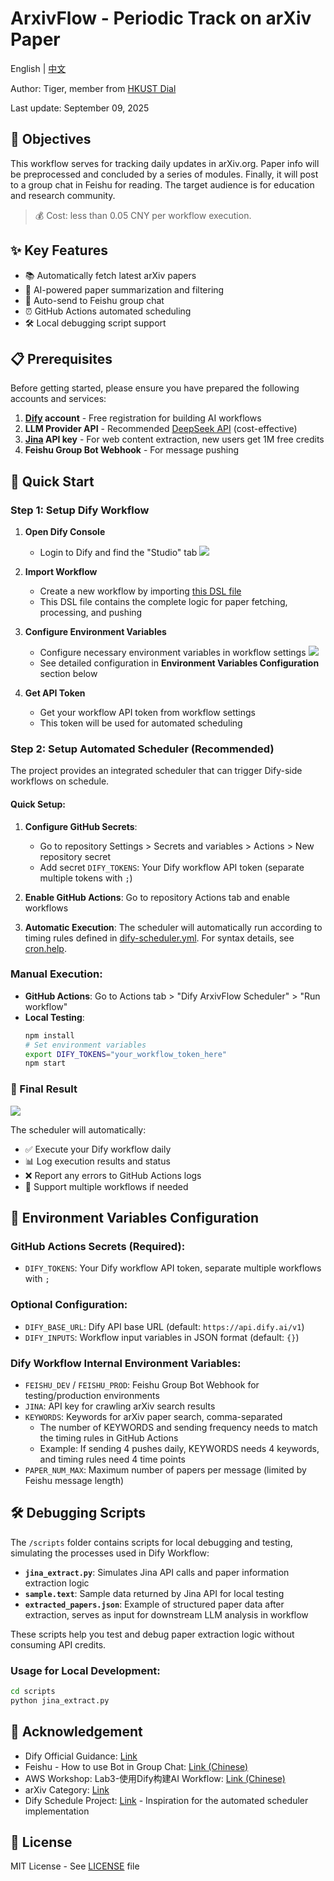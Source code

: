 # ArxivFlow - Periodic Track on arXiv Paper

English | [中文](README_CN.md)

Author: Tiger, member from [HKUST Dial](https://github.com/HKUSTDial)

Last update: September 09, 2025

## 🎯 Objectives
This workflow serves for tracking daily updates in arXiv.org. Paper info will be preprocessed and concluded by a series of modules. Finally, it will post to a group chat in Feishu for reading. The target audience is for education and research community.

> 💰 Cost: less than 0.05 CNY per workflow execution.

## ✨ Key Features

- 📚 Automatically fetch latest arXiv papers
- 🤖 AI-powered paper summarization and filtering
- 📱 Auto-send to Feishu group chat
- ⏰ GitHub Actions automated scheduling
- 🛠️ Local debugging script support

## 📋 Prerequisites

Before getting started, please ensure you have prepared the following accounts and services:

1. **[Dify](https://dify.ai/) account** - Free registration for building AI workflows
2. **LLM Provider API** - Recommended [DeepSeek API](https://platform.deepseek.com/api_keys) (cost-effective)
3. **[Jina](https://jina.ai/) API key** - For web content extraction, new users get 1M free credits
4. **Feishu Group Bot Webhook** - For message pushing

## 🚀 Quick Start

### Step 1: Setup Dify Workflow

1. **Open Dify Console**
   - Login to Dify and find the "Studio" tab
   ![](image/dify_studio.png)

2. **Import Workflow**
   - Create a new workflow by importing [this DSL file](dsl/ArxivDairy.yml)
   - This DSL file contains the complete logic for paper fetching, processing, and pushing

3. **Configure Environment Variables**
   - Configure necessary environment variables in workflow settings
   ![](image/env.png)
   - See detailed configuration in **Environment Variables Configuration** section below

4. **Get API Token**
   - Get your workflow API token from workflow settings
   - This token will be used for automated scheduling

### Step 2: Setup Automated Scheduler (Recommended)

The project provides an integrated scheduler that can trigger Dify-side workflows on schedule.

#### Quick Setup:

1. **Configure GitHub Secrets**:
   - Go to repository Settings > Secrets and variables > Actions > New repository secret
   - Add secret `DIFY_TOKENS`: Your Dify workflow API token (separate multiple tokens with `;`)

2. **Enable GitHub Actions**: Go to repository Actions tab and enable workflows

3. **Automatic Execution**: The scheduler will automatically run according to timing rules defined in [dify-scheduler.yml](.github/workflows/dify-scheduler.yml). For syntax details, see [cron.help](https://cron.help/).

### Manual Execution:
- **GitHub Actions**: Go to Actions tab > "Dify ArxivFlow Scheduler" > "Run workflow"
- **Local Testing**: 
  ```bash
  npm install
  # Set environment variables
  export DIFY_TOKENS="your_workflow_token_here"
  npm start
  ```

### 📱 Final Result

![](image/feishu_demo.png)

The scheduler will automatically:
- ✅ Execute your Dify workflow daily
- 📊 Log execution results and status
- ❌ Report any errors to GitHub Actions logs
- 🔄 Support multiple workflows if needed

## 🔧 Environment Variables Configuration

### GitHub Actions Secrets (Required):
- `DIFY_TOKENS`: Your Dify workflow API token, separate multiple workflows with `;`

### Optional Configuration:
- `DIFY_BASE_URL`: Dify API base URL (default: `https://api.dify.ai/v1`)
- `DIFY_INPUTS`: Workflow input variables in JSON format (default: `{}`)

### Dify Workflow Internal Environment Variables:
- `FEISHU_DEV` / `FEISHU_PROD`: Feishu Group Bot Webhook for testing/production environments
- `JINA`: API key for crawling arXiv search results
- `KEYWORDS`: Keywords for arXiv paper search, comma-separated
  - The number of KEYWORDS and sending frequency needs to match the timing rules in GitHub Actions
  - Example: If sending 4 pushes daily, KEYWORDS needs 4 keywords, and timing rules need 4 time points
- `PAPER_NUM_MAX`: Maximum number of papers per message (limited by Feishu message length)

## 🛠️ Debugging Scripts

The `/scripts` folder contains scripts for local debugging and testing, simulating the processes used in Dify Workflow:

- **`jina_extract.py`**: Simulates Jina API calls and paper information extraction logic
- **`sample.text`**: Sample data returned by Jina API for local testing
- **`extracted_papers.json`**: Example of structured paper data after extraction, serves as input for downstream LLM analysis in workflow

These scripts help you test and debug paper extraction logic without consuming API credits.

### Usage for Local Development:
```bash
cd scripts
python jina_extract.py
```

## 🤝 Acknowledgement
- Dify Official Guidance: [Link](https://docs.dify.ai/docs/workflow/overview)
- Feishu - How to use Bot in Group Chat: [Link (Chinese)](https://www.feishu.cn/hc/zh-CN/articles/360024984973-%E5%9C%A8%E7%BE%A4%E7%BB%84%E4%B8%AD%E4%BD%BF%E7%94%A8%E6%9C%BA%E5%99%A8%E4%BA%BA?from=in-im-bot)
- AWS Workshop: Lab3-使用Dify构建AI Workflow: [Link (Chinese)](https://catalog.us-east-1.prod.workshops.aws/workshops/2c19fcb1-1f1c-4f52-b759-0ca4d2ae2522/zh-CN)
- arXiv Category: [Link](https://arxiv.org/category_taxonomy)
- Dify Schedule Project: [Link](https://github.com/leochen-g/dify-schedule) - Inspiration for the automated scheduler implementation

## 📄 License

MIT License - See [LICENSE](LICENSE) file


